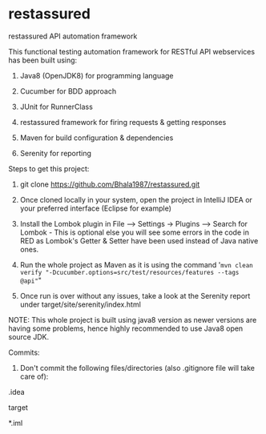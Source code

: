 # restassured
restassured API automation framework

This functional testing automation framework for RESTful API webservices has been built using:

1. Java8 (OpenJDK8) for programming language

2. Cucumber for BDD approach

3. JUnit for RunnerClass

4. restassured framework for firing requests & getting responses

5. Maven for build configuration & dependencies

6. Serenity for reporting


Steps to get this project:

1. git clone https://github.com/Bhala1987/restassured.git

2. Once cloned locally in your system, open the project in IntelliJ IDEA or your preferred interface (Eclipse for example)

3. Install the Lombok plugin in File --> Settings -> Plugins --> Search for Lombok - This is optional else you will see some errors in the code in RED as Lombok's Getter & Setter have been used instead of Java native ones.

4. Run the whole project as Maven as it is using the command '```mvn clean verify "-Dcucumber.options=src/test/resources/features --tags @api"```"

5. Once run is over without any issues, take a look at the Serenity report under target/site/serenity/index.html


NOTE: This whole project is built using java8 version as newer versions are having some problems, hence highly recommended to use Java8 open source JDK.


Commits:
1. Don't commit the following files/directories (also .gitignore file will take care of):

.idea

target

*.iml